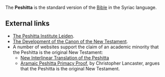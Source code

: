 The **Peshitta** is the standard version of the
[Bible](Bible "Bible") in the Syriac language.


## External links

-   [The Peshitta Institute Leiden](http://www.leidenuniv.nl/gg/vakgroepen/peshitta/pil_menu.html).
-   [The Development of the Canon of the New Testament](http://www.ntcanon.org/Peshitta.shtml).
-   A number of websites support the claim of an academic minority
    that the Peshitta is the original New Testament:
    -   [New Interlinear Translation of the Peshitta](http://www.peshitta.org/)
    -   [Aramaic Peshitta Primacy Proof](http://www.aramaicpeshitta.com/),
        by Christopher Lancaster, argues that the Peshitta is the original
        New Testament.




